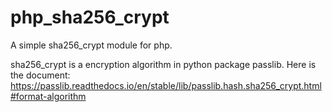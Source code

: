 # php_sha256_crypt
A simple sha256_crypt module for php.

sha256_crypt is a encryption algorithm in python package passlib.
Here is the document: https://passlib.readthedocs.io/en/stable/lib/passlib.hash.sha256_crypt.html#format-algorithm
